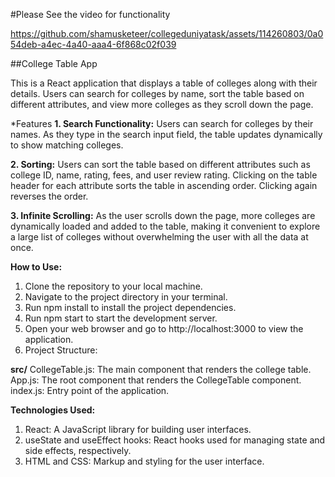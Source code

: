 #Please See the video for functionality

https://github.com/shamusketeer/collegeduniyatask/assets/114260803/0a054deb-a4ec-4a40-aaa4-6f868c02f039

##College Table App

This is a React application that displays a table of colleges along with their details. Users can search for colleges by name, sort the table based on different attributes, and view more colleges as they scroll down the page.

*Features
  **1. Search Functionality:** Users can search for colleges by their names. As they type in the search input field, the table updates dynamically to show matching colleges.

  **2. Sorting:** Users can sort the table based on different attributes such as college ID, name, rating, fees, and user review rating. Clicking on the table header for each attribute sorts the table in ascending order. Clicking again reverses the order.

  **3. Infinite Scrolling:** As the user scrolls down the page, more colleges are dynamically loaded and added to the table, making it convenient to explore a large list of colleges without overwhelming the user with all the data at once.

**How to Use:**

1. Clone the repository to your local machine.
2. Navigate to the project directory in your terminal.
3. Run npm install to install the project dependencies.
4. Run npm start to start the development server.
5. Open your web browser and go to http://localhost:3000 to view the application.
6. Project Structure:

**src/**
CollegeTable.js: The main component that renders the college table.
App.js: The root component that renders the CollegeTable component.
index.js: Entry point of the application.

**Technologies Used:**

1. React: A JavaScript library for building user interfaces.
2. useState and useEffect hooks: React hooks used for managing state and side effects, respectively.
3. HTML and CSS: Markup and styling for the user interface.
